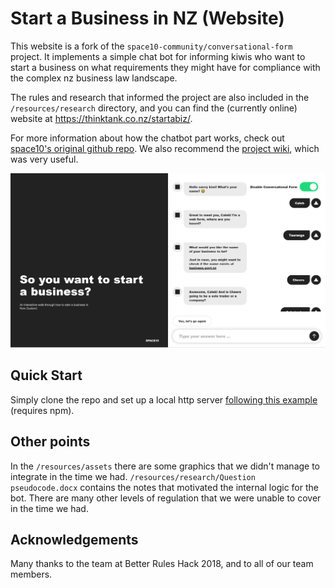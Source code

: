 # Start a Business in NZ (Website)

This website is a fork of the `space10-community/conversational-form` project. It implements a simple chat bot for informing kiwis who want to start a business on what requirements they might have for compliance with the complex nz business law landscape.

The rules and research that informed the project are also included in the `/resources/research` directory, and you can find the (currently online) website at https://thinktank.co.nz/startabiz/.

For more information about how the chatbot part works, check out [space10's original github repo](https://github.com/space10-community/conversational-form). We also recommend the [project wiki](https://space10-community.github.io/conversational-form/docs/0.9.80/getting-started/), which was very useful.

![](resources/screenshot.png)

## Quick Start

Simply clone the repo and set up a local http server [following this example](http://jasonwatmore.com/post/2016/06/22/nodejs-setup-simple-http-server-local-web-server) (requires npm).

## Other points

In the `/resources/assets` there are some graphics that we didn't manage to integrate in the time we had. `/resources/research/Question pseudocode.docx` contains the notes that motivated the internal logic for the bot. There are many other levels of regulation that we were unable to cover in the time we had.  

## Acknowledgements

Many thanks to the team at Better Rules Hack 2018, and to all of our team members.